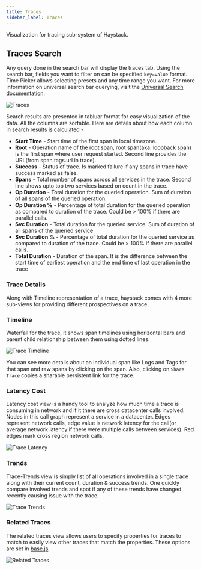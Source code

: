 ```yaml
---
title: Traces
sidebar_label: Traces
---
```


Visualization for tracing sub-system of Haystack.

## Traces Search  
Any query done in the search bar will display the traces tab. Using the search bar, fields you want to filter on can be specified `key=value` format. Time Picker allows selecting presets and any time range you want. For more information on universal search bar querying, visit the [Universal Search documentation](https://expediadotcom.github.io/haystack/docs/ui_universal_search.html).

![Traces](/haystack/img/traces.png)

Search results are presented in tabluar format for easy visualization of the data. All the columns are sortable. Here are details about how each column in search results is calculated -
- **Start Time** - Start time of the first span in local timezone.
- **Root** - Operation name of the root span, root span(aka. loopback span) is the first span where user request started. Second line provides the URL(from span.tags.url in trace).
- **Success** - Status of trace. Is marked failure if any spans in trace have success marked as false.
- **Spans** - Total number of spans across all services in the trace. Second line shows upto top two services based on count in the trace.
- **Op Duration** - Total duration for the queried operation. Sum of duration of all spans of the queried operation.
- **Op Duration %** - Percentage of total duration for the queried operation as compared to duration of the trace. Could be > 100% if there are parallel calls.
- **Svc Duration** - Total duration for the queried service. Sum of duration of all spans of the queried service
- **Svc Duration %** - Percentage of total duration for the queried service as compared to duration of the trace. Could be > 100% if there are parallel calls.
- **Total Duration** - Duration of the span. It is the difference between the start time of earliest operation and the end time of last operation in the trace

  
### Trace Details
Along with Timeline representation of a trace, haystack comes with 4 more sub-views for providing different prospectives on a trace.

### Timeline
Waterfall for the trace, it shows span timelines using horizontal bars and parent child relationship between them using dotted lines.

![Trace Timeline](/haystack/img/trace_timeline.png)

You can see more details about an individual span like Logs and Tags for that span and raw spans by clicking on the span. Also, clicking on `Share Trace` copies a sharable persistent link for the trace.

### Latency Cost
Latency cost view is a handy tool to analyze how much time a trace is consuming in network and if it there are cross datacenter calls involved. Nodes in this call graph represent a service in a datacenter. Edges represent network calls, edge value is network latency for the call(or average network latency if there were multiple calls between services). Red edges mark cross region network calls.

![Trace Latency](/haystack/img/trace_latency.png)

### Trends
Trace-Trends view is simply list of all operations involved in a single trace along with their current count, duration & success trends. One quickly compare involved trends and spot if any of these trends have changed recently causing issue with the trace.

![Trace Trends](/haystack/img/trace_trends.png)

### Related Traces

The related traces view allows users to specify properties for traces to match to easily view other traces that match the properties. These options are set in [base.js](https://github.com/ExpediaDotCom/haystack-ui/blob/master/server/config/base.js#L134).

![Related Traces](/haystack/img/trace_related.png)


